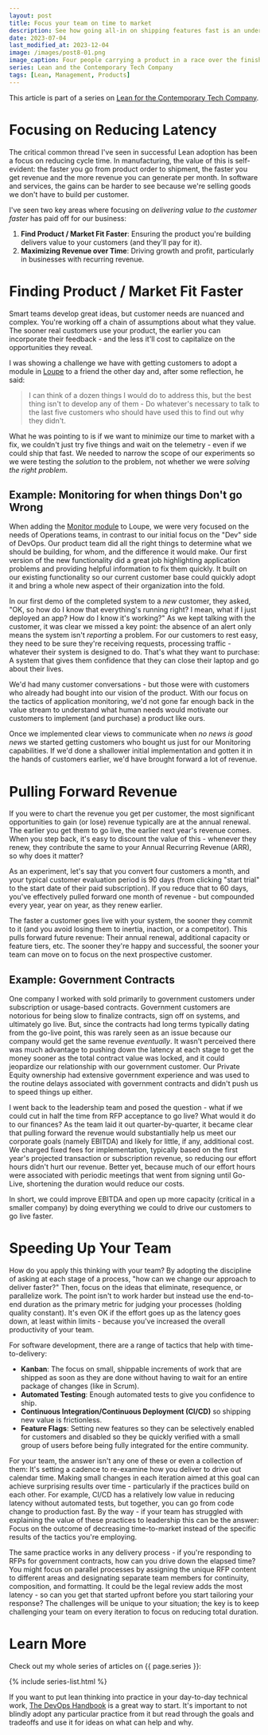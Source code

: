 ```yaml
---
layout: post
title: Focus your team on time to market
description: See how going all-in on shipping features fast is an under-used super power that boosts revenue and drives growth for your business.
date: 2023-07-04
last_modified_at: 2023-12-04
image: /images/post8-01.png
image_caption: Four people carrying a product in a race over the finish line, labeled Product Launch
series: Lean and the Contemporary Tech Company
tags: [Lean, Management, Products]
---
```


This article is part of a series on [Lean for the Contemporary Tech Company](lean-for-the-contemporary-tech-company).

# Focusing on Reducing Latency

The critical common thread I've seen in successful Lean adoption has been a focus on reducing cycle time.  In manufacturing, the value of this is self-evident: the faster you go from product order to shipment, the faster you get revenue and the more revenue you can generate per month.  In software and services, the gains can be harder to see because we're selling goods we don't have to build per customer.  

I've seen two key areas where focusing on _delivering value to the customer faster_ has paid off for our business:

1. **Find Product / Market Fit Faster**: Ensuring the product you're building delivers value to your customers (and they'll pay for it).
2. **Maximizing Revenue over Time**: Driving growth and profit, particularly in businesses with recurring revenue.

# Finding Product / Market Fit Faster

Smart teams develop great ideas, but customer needs are nuanced and complex.  You're working off a chain of assumptions about what they value.  The sooner real customers use your product, the earlier you can incorporate their feedback - and the less it'll cost to capitalize on the opportunities they reveal.

I was showing a challenge we have with getting customers to adopt a module in [Loupe](https://onloupe.com) to a friend the other day and, after some reflection, he said:
> I can think of a dozen things I would do to address this, but the best thing isn't to develop any of them - Do whatever's necessary to talk to the last five customers who should have used this to find out why they didn't.

What he was pointing to is if we want to minimize our time to market with a fix, we couldn't just try five things and wait on the telemetry - even if we could ship that fast.  We needed to narrow the scope of our experiments so we were testing the _solution_ to the problem, not whether we were _solving the right problem_.

## Example: Monitoring for when things Don't go Wrong

When adding the [Monitor module](https://onloupe.com/products/monitor/) to Loupe, we were very focused on the needs of Operations teams, in contrast to our initial focus on the "Dev" side of DevOps.  Our product team did all the right things to determine what we should be building, for whom, and the difference it would make.  Our first version of the new functionality did a great job highlighting application problems and providing helpful information to fix them quickly.  It built on our existing functionality so our current customer base could quickly adopt it and bring a whole new aspect of their organization into the fold.

In our first demo of the completed system to a _new_ customer, they asked, "OK, so how do I know that everything's running right?  I mean, what if I just deployed an app? How do I know it's working?" As we kept talking with the customer, it was clear we missed a key point: the absence of an alert only means the system isn't _reporting_ a problem.  For our customers to rest easy, they need to be sure they're receiving requests, processing traffic - whatever their system is designed to do.  That's what they want to purchase: A system that gives them confidence that they can close their laptop and go about their lives.

We'd had many customer conversations - but those were with customers who already had bought into our vision of the product.  With our focus on the tactics of application monitoring, we'd not gone far enough back in the value stream to understand what human needs would motivate our customers to implement (and purchase) a product like ours.

Once we implemented clear views to communicate when _no news is good news_ we started getting customers who bought us just for our Monitoring capabilities.  If we'd done a shallower initial implementation and gotten it in the hands of customers earlier, we'd have brought forward a lot of revenue.

# Pulling Forward Revenue

If you were to chart the revenue you get per customer, the most significant opportunities to gain (or lose) revenue typically are at the annual renewal.  The earlier you get them to go live, the earlier next year's revenue comes.  When you step back, it's easy to discount the value of this - whenever they renew, they contribute the same to your Annual Recurring Revenue (ARR), so why does it matter?

As an experiment, let's say that you convert four customers a month, and your typical customer evaluation period is 90 days (from clicking "start trial" to the start date of their paid subscription).  If you reduce that to 60 days, you've effectively pulled forward one month of revenue - but compounded every year, year on year, as they renew earlier.

The faster a customer goes live with your system, the sooner they commit to it (and you avoid losing them to inertia, inaction, or a competitor).  This pulls forward future revenue: Their annual renewal, additional capacity or feature tiers, etc. The sooner they're happy and successful, the sooner your team can move on to focus on the next prospective customer.

## Example: Government Contracts

One company I worked with sold primarily to government customers under subscription or usage-based contracts.  Government customers are notorious for being slow to finalize contracts, sign off on systems, and ultimately go live.  But, since the contracts had long terms typically dating from the go-live point, this was rarely seen as an issue because our company would get the same revenue _eventually_.  It wasn't perceived there was much advantage to pushing down the latency at each stage to get the money sooner as the total contract value was locked, and it could jeopardize our relationship with our government customer.  Our Private Equity ownership had extensive government experience and was used to the routine delays associated with government contracts and didn't push us to speed things up either.

I went back to the leadership team and posed the question - what if we could cut in half the time from RFP acceptance to go live?  What would it do to our finances?  As the team laid it out quarter-by-quarter, it became clear that pulling forward the revenue would substantially help us meet our corporate goals (namely EBITDA) and likely for little, if any, additional cost.  We charged fixed fees for implementation, typically based on the first year's projected transaction or subscription revenue, so reducing our effort hours didn't hurt our revenue.  Better yet, because much of our effort hours were associated with periodic meetings that went from signing until Go-Live, shortening the duration would reduce our costs.

In short, we could improve EBITDA and open up more capacity (critical in a smaller company) by doing everything we could to drive our customers to go live faster.

# Speeding Up Your Team

How do you apply this thinking with your team?  By adopting the discipline of asking at each stage of a process, "how can we change our approach to deliver faster?"  Then, focus on the ideas that eliminate, resequence, or parallelize work.  The point isn't to work harder but instead use the end-to-end duration as the primary metric for judging your processes (holding quality constant).  It's even OK if the effort goes up as the latency goes down, at least within limits - because you've increased the overall productivity of your team.  

For software development, there are a range of tactics that help with time-to-delivery:

* **Kanban**: The focus on small, shippable increments of work that are shipped as soon as they are done without having to wait for an entire package of changes (like in Scrum).
* **Automated Testing**: Enough automated tests to give you confidence to ship.
* **Continuous Integration/Continuous Deployment (CI/CD)** so shipping new value is frictionless.
* **Feature Flags**: Setting new features so they can be selectively enabled for customers and disabled so they be quickly verified with a small group of users before being fully integrated for the entire community.

For your team, the answer isn't any one of these or even a collection of them: It's setting a cadence to re-examine how you deliver to drive out calendar time.  Making small changes in each iteration aimed at this goal can achieve surprising results over time - particularly if the practices build on each other.  For example, CI/CD has a relatively low value in reducing latency without automated tests, but together, you can go from code change to production fast.  By the way - if your team has struggled with explaining the value of these practices to leadership this can be the answer: Focus on the outcome of decreasing time-to-market instead of the specific results of the tactics you're employing.

The same practice works in any delivery process - if you're responding to RFPs for government contracts, how can you drive down the elapsed time?  You might focus on parallel processes by assigning the unique RFP content to different areas and designating separate team members for continuity, composition, and formatting.  It could be the legal review adds the most latency - so can you get that started upfront before you start tailoring your response?  The challenges will be unique to your situation; the key is to keep challenging your team on every iteration to focus on reducing total duration.

# Learn More

Check out my whole series of articles on {{ page.series }}:

{% include series-list.html %}

If you want to put lean thinking into practice in your day-to-day technical work, [The DevOps Handbook](https://a.co/d/9lBeOaZ) is a great way to start.  It's important to not blindly adopt any particular practice from it but read through the goals and tradeoffs and use it for ideas on what can help and why.
